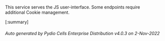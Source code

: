 






This service serves the JS user-interface. Some endpoints require additional Cookie management.

[:summary]

###### Auto generated by Pydio Cells Enterprise Distribution v4.0.3 on 2-Nov-2022
